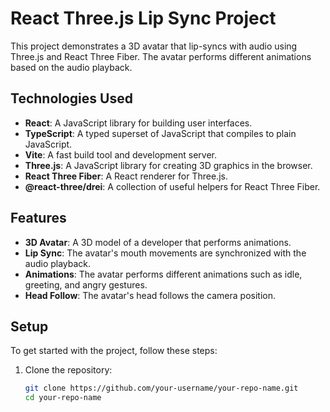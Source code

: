 # React Three.js Lip Sync Project

This project demonstrates a 3D avatar that lip-syncs with audio using Three.js and React Three Fiber. The avatar performs different animations based on the audio playback.

## Technologies Used

- **React**: A JavaScript library for building user interfaces.
- **TypeScript**: A typed superset of JavaScript that compiles to plain JavaScript.
- **Vite**: A fast build tool and development server.
- **Three.js**: A JavaScript library for creating 3D graphics in the browser.
- **React Three Fiber**: A React renderer for Three.js.
- **@react-three/drei**: A collection of useful helpers for React Three Fiber.

## Features

- **3D Avatar**: A 3D model of a developer that performs animations.
- **Lip Sync**: The avatar's mouth movements are synchronized with the audio playback.
- **Animations**: The avatar performs different animations such as idle, greeting, and angry gestures.
- **Head Follow**: The avatar's head follows the camera position.

## Setup

To get started with the project, follow these steps:

1. Clone the repository:
   ```sh
   git clone https://github.com/your-username/your-repo-name.git
   cd your-repo-name
   ```
